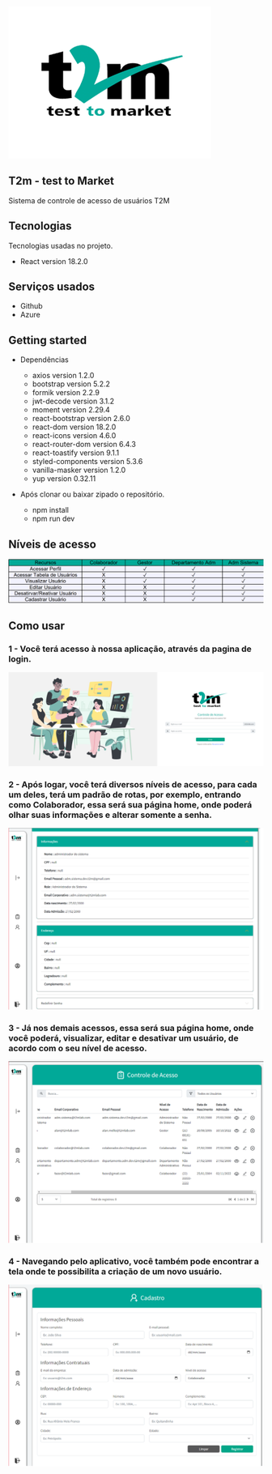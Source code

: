![Logo of the project](https://github.com/pachecosamuel/Front-AuthAPI/blob/main/src/assets/readme/perfil%20t2m.png)
## T2m - test to Market
Sistema de controle de acesso de usuários T2M

## Tecnologias

Tecnologias usadas no projeto.

* React version 18.2.0

## Serviços usados

* Github
* Azure

## Getting started

* Dependências
  - axios version 1.2.0
  - bootstrap version 5.2.2
  - formik version 2.2.9
  - jwt-decode version 3.1.2
  - moment version 2.29.4
  - react-bootstrap version 2.6.0
  - react-dom version 18.2.0
  - react-icons version 4.6.0
  - react-router-dom version 6.4.3
  - react-toastify version 9.1.1
  - styled-components version 5.3.6
  - vanilla-masker version 1.2.0
  - yup version 0.32.11
  
* Após clonar ou baixar zipado o repositório.
   - npm install
   - npm run dev

## Níveis de acesso
![imgtable](https://github.com/pachecosamuel/Front-AuthAPI/blob/main/src/assets/readme/table3.png)


## Como usar

### 1 - Você terá acesso à nossa aplicação, através da pagina de login.

![img1](https://github.com/pachecosamuel/Front-AuthAPI/blob/main/src/assets/readme/loginreadme.png)

### 2 - Após logar, você terá diversos níveis de acesso, para cada um deles, terá um padrão de rotas, por exemplo, entrando como Colaborador, essa será sua página home, onde poderá olhar suas informações e alterar somente a senha.
![img2](https://github.com/pachecosamuel/Front-AuthAPI/blob/main/src/assets/readme/homecolaborador.png)

### 3 - Já nos demais acessos, essa será sua página home, onde você poderá, visualizar, editar e desativar um usuário, de acordo com o seu nível de acesso.
![img3](https://github.com/pachecosamuel/Front-AuthAPI/blob/main/src/assets/readme/homegestores.png)

### 4 - Navegando pelo aplicativo, você também pode encontrar a tela onde te possibilita a criação de um novo usuário.
![img4](https://github.com/pachecosamuel/Front-AuthAPI/blob/main/src/assets/readme/registrarusuarioreadme.png)


